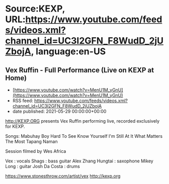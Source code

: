 # Source:KEXP, URL:https://www.youtube.com/feeds/videos.xml?channel_id=UC3I2GFN_F8WudD_2jUZbojA, language:en-US

## Vex Ruffin - Full Performance (Live on KEXP at Home)
 - [https://www.youtube.com/watch?v=MenU1M_yGnU](https://www.youtube.com/watch?v=MenU1M_yGnU)
 - RSS feed: https://www.youtube.com/feeds/videos.xml?channel_id=UC3I2GFN_F8WudD_2jUZbojA
 - date published: 2021-05-29 00:00:00+00:00

http://KEXP.ORG presents Vex Ruffin performing live, recorded exclusively for KEXP.

Songs:
Mabuhay Boy
Hard To See
Know Yourself
I'm Still At It
What Matters The Most
Tapang Naman

Session filmed by Wes Africa 

Vex : vocals 
Shags : bass guitar 
Alex Zhang Hungtai : saxophone 
Mikey Long : guitar
Josh Da Costa : drums

https://www.stonesthrow.com/artist/vex
http://kexp.org

